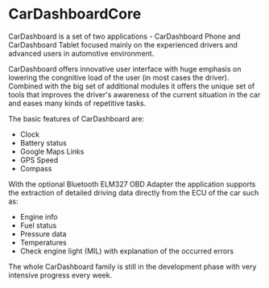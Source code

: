 # CarDashboardCore

CarDashboard is a set of two applications - CarDashboard Phone and CarDashboard Tablet focused mainly on the experienced drivers and advanced users in automotive environment.

CarDashboard offers innovative user interface with huge emphasis on lowering the congnitive load of the user (in most cases the driver). Combined with the big set of additional modules it offers the unique set of tools that improves the driver's awareness of the current situation in the car and eases many kinds of repetitive tasks.

The basic features of CarDashboard are:
- Clock
- Battery status
- Google Maps Links
- GPS Speed
- Compass

With the optional Bluetooth ELM327 OBD Adapter the application supports the extraction of detailed driving data directly from the ECU of the car such as:
- Engine info
- Fuel status
- Pressure data
- Temperatures
- Check engine light (MIL) with explanation of the occurred errors

The whole CarDashboard family is still in the development phase with very intensive progress every week.

